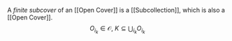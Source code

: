A *finite subcover* of an [[Open Cover]] is a [[Subcollection]], which is also a [[Open Cover]].
$$O_{i_k} \in \mathcal O,\ K \subseteq \bigcup_{i_k}O_{i_k}$$

